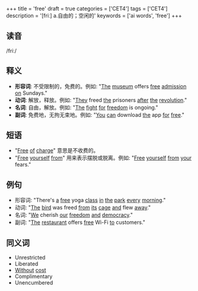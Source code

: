 +++
title = 'free'
draft = true
categories = ['CET4']
tags = ['CET4']
description = '[friː] a.自由的；空闲的'
keywords = ['ai words', 'free']
+++

## 读音
/friː/

## 释义
- **形容词**: 不受限制的，免费的。例如: "[The](/zh/post/the/) [museum](/zh/post/museum/) offers [free](/zh/post/free/) [admission](/zh/post/admission/) [on](/zh/post/on/) Sundays."
- **动词**: 解放，释放。例如: "[They](/zh/post/they/) freed [the](/zh/post/the/) prisoners [after](/zh/post/after/) [the](/zh/post/the/) [revolution](/zh/post/revolution/)."
- **名词**: 自由，解放。例如: "[The](/zh/post/the/) [fight](/zh/post/fight/) [for](/zh/post/for/) [freedom](/zh/post/freedom/) is ongoing."
- **副词**: 免费地，无拘无束地。例如: "[You](/zh/post/you/) [can](/zh/post/can/) download [the](/zh/post/the/) app [for](/zh/post/for/) [free](/zh/post/free/)."

## 短语
- "[Free](/zh/post/free/) [of](/zh/post/of/) [charge](/zh/post/charge/)" 意思是不收费的。
- "[Free](/zh/post/free/) [yourself](/zh/post/yourself/) [from](/zh/post/from/)" 用来表示摆脱或脱离。例如: "[Free](/zh/post/free/) [yourself](/zh/post/yourself/) [from](/zh/post/from/) [your](/zh/post/your/) fears."

## 例句
- 形容词: "There's [a](/zh/post/a/) [free](/zh/post/free/) yoga [class](/zh/post/class/) [in](/zh/post/in/) [the](/zh/post/the/) [park](/zh/post/park/) [every](/zh/post/every/) [morning](/zh/post/morning/)."
- 动词: "[The](/zh/post/the/) [bird](/zh/post/bird/) was freed [from](/zh/post/from/) [its](/zh/post/its/) [cage](/zh/post/cage/) [and](/zh/post/and/) flew [away](/zh/post/away/)."
- 名词: "[We](/zh/post/we/) cherish [our](/zh/post/our/) [freedom](/zh/post/freedom/) [and](/zh/post/and/) [democracy](/zh/post/democracy/)."
- 副词: "[The](/zh/post/the/) [restaurant](/zh/post/restaurant/) offers [free](/zh/post/free/) Wi-Fi [to](/zh/post/to/) customers."

## 同义词
- Unrestricted
- Liberated
- [Without](/zh/post/without/) [cost](/zh/post/cost/)
- Complimentary
- Unencumbered
